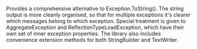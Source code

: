 Provides a comprehensive alternative to Exception.ToString(). The string output is more cleanly organised, so that for multiple exceptions it's clearer which messages belong to which exception. Special treatment is given to AggregateException and ReflectionTypeLoadException, which have their own set of inner exception properties. The library also includes convenience extension methods for both StringBuilder and TextWriter.